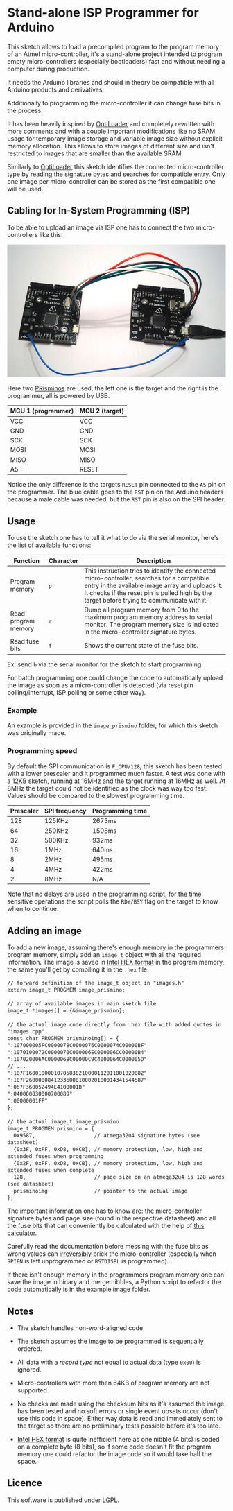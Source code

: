 # Stand-alone ISP Programmer for Arduino

This sketch allows to load a precompiled program to the program memory of an Atmel micro-controller, it's a stand-alone project intended to program empty micro-controllers (especially bootloaders) fast and without needing a computer during production.

It needs the Arduino libraries and should in theory be compatible with all Arduino products and derivatives.

Additionally to programming the micro-controller it can change fuse bits in the process.

It has been heavily inspired by [OptiLoader][optiloader] and completely rewritten with more comments and with a couple important modifications like no SRAM usage for temporary image storage and variable image size without explicit memory allocation. This allows to store images of different size and isn't restricted to images that are smaller than the available SRAM.

Similarly to [OptiLoader][optiloader] this sketch identifies the connected micro-controller type by reading the signature bytes and searches for compatible entry. Only one image per micro-controller can be stored as the first compatible one will be used.

## Cabling for In-System Programming (ISP)

To be able to upload an image via ISP one has to connect the two micro-controllers like this:

![Setup](setup.jpg)

Here two [PRisminos][prismino] are used, the left one is the target and the right is the programmer, all is powered by USB.

| MCU 1 (programmer) | MCU 2 (target)
| ------------------ | --------------
| VCC                | VCC
| GND                | GND
| SCK                | SCK
| MOSI               | MOSI
| MISO               | MISO
| A5                 | RESET

Notice the only difference is the targets `RESET` pin connected to the `A5` pin on the programmer. The blue cable goes to the `RST` pin on the Arduino headers because a male cable was needed, but the `RST` pin is also on the SPI header.

## Usage

To use the sketch one has to tell it what to do via the serial monitor, here's the list of available functions:

| Function            | Character | Description
| ------------------- | --------- | -----------
| Program memory      | `p`       | This instruction tries to identify the connected micro-controller, searches for a compatible entry in the available image array and uploads it. It checks if the reset pin is pulled high by the target before trying to communicate with it. |
| Read program memory | `r`       | Dump all program memory from 0 to the maximum program memory address to serial monitor. The program memory size is indicated in the micro-controller signature bytes. |
| Read fuse bits      | `f`       | Shows the current state of the fuse bits. |

Ex: send `b` via the serial monitor for the sketch to start programming.

For batch programming one could change the code to automatically upload the image as soon as a micro-controller is detected (via reset pin polling/interrupt, ISP polling or some other way).

### Example

An example is provided in the `image_prismino` folder, for which this sketch was originally made.

### Programming speed

By default the SPI communication is `F_CPU/128`, this sketch has been tested with a lower prescaler and it programmed much faster. A test was done with a 12KB sketch, running at 16MHz and the target running at 16MHz as well. At 8MHz the target could not be identified as the clock was way too fast. Values should be compared to the slowest programming time.

| Prescaler | SPI frequency | Programming time
| --------- | ------------- | ----------------
| 128       | 125KHz        | 2673ms
| 64        | 250KHz        | 1508ms
| 32        | 500KHz        | 932ms
| 16        | 1MHz          | 640ms
| 8         | 2MHz          | 495ms
| 4         | 4MHz          | 422ms
| 2         | 8MHz          | N/A

Note that no delays are used in the programming script, for the time sensitive operations the script polls the `RDY/BSY` flag on the target to know when to continue.

## Adding an image

To add a new image, assuming there's enough memory in the programmers program memory, simply add an `image_t` object with all the required information. The image is saved in [Intel HEX format][intelhex] in the program memory, the same you'll get by compiling it in the `.hex` file.

    // forward definition of the image_t object in "images.h"
    extern image_t PROGMEM image_prismino;

    // array of available images in main sketch file
    image_t *images[] = {&image_prismino};

    // the actual image code directly from .hex file with added quotes in "images.cpp"
    const char PROGMEM prisminoimg[] = {
    ":107000005FC0000078C0000076C0000074C00000BF"
    ":1070100072C0000070C000006EC000006CC00000B4"
    ":107020006AC0000068C00000C9C4000064C000005D"
    // ...
    ":107F16001000010705830210000112011001020082"
    ":107F26000008412336000100020100014341544587"
    ":067F360052494E4100001B"
    ":040000030000700089"
    ":00000001FF"
    };

    // the actual image_t image_prismino
    image_t PROGMEM prismino = {
      0x9587,                   // atmega32u4 signature bytes (see datasheet)
      {0x3F, 0xFF, 0xD8, 0xCB}, // memory protection, low, high and extended fuses when programming
      {0x2F, 0xFF, 0xD8, 0xCB}, // memory protection, low, high and extended fuses when complete
      128,                      // page size on an atmega32u4 is 128 words (see datasheet)
      prisminoimg               // pointer to the actual image
    };

The important information one has to know are: the micro-controller signature bytes and page size (found in the respective datasheet) and all the fuse bits that can conveniently be calculated with the help of [this calculator][fusecalc].

Carefully read the documentation before messing with the fuse bits as wrong values can [~~irreversibly~~](https://www.google.ch/search?q=reset+avr+fuses) brick the micro-controller (especially when `SPIEN` is left unprogrammed or `RSTDISBL` is programmed).

If there isn't enough memory in the programmers program memory one can save the image in binary and merge nibbles, a Python script to refactor the code automatically is in the example image folder.

## Notes

* The sketch handles non-word-aligned code.

* The sketch assumes the image to be programmed is sequentially ordered.

* All data with a _record type_ not equal to actual data (type `0x00`) is ignored.

* Micro-controllers with more then 64KB of program memory are not supported.

* No checks are made using the checksum bits as it's assumed the image has been tested and no soft errors or single event upsets occur (don't use this code in space). Either way data is read and immediately sent to the target so there are no preliminary tests possible before it's too late.

* [Intel HEX format][intelhex] is quite inefficient here as one nibble (4 bits) is coded on a complete byte (8 bits), so if some code doesn't fit the program memory one could refactor the image code so it would take half the space.

[optiloader]: https://github.com/WestfW/OptiLoader "OptiLoader"
[avrisp]: http://www.atmel.ch/Images/doc0943.pdf "AVR910: In-System Programming"
[atmega32u4]: http://www.atmel.ch/Images/doc7766.pdf "ATmega16U4/32U4 datasheet"
[intelhex]: http://en.wikipedia.org/wiki/Intel_HEX "Intel HEX format"
[fusecalc]: http://www.engbedded.com/fusecalc "Engbedded Atmel AVR Fuse Calculator"
[prismino]: https://github.com/Robopoly/PRismino "PRismino"

## Licence

This software is published under [LGPL](http://www.gnu.org/licenses/lgpl.html).